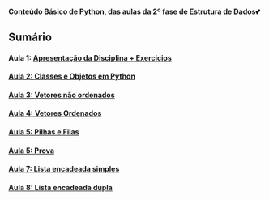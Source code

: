 <h4> Conteúdo Básico de Python, das aulas da 2º fase de Estrutura de Dados💕</h4>
<h2>Sumário</h2>
<h4>Aula 1: <a href="https://github.com/MaineCalabrezi13/EstruturadeDados/tree/main/Aula%2009.08">Apresentação da Disciplina + Exercicios</h4>
<h4>Aula 2: <a href="https://github.com/MaineCalabrezi13/EstruturadeDados/tree/main/Aula%2016.08">Classes e Objetos em Python</h4>
<h4>Aula 3: <a href="https://github.com/MaineCalabrezi13/EstruturadeDados/tree/main/Aula%2023.08">Vetores não ordenados</h4>
<h4>Aula 4: <a href="">Vetores Ordenados</h4>
<h4>Aula 5: <a href="">Pilhas e Filas</h4>
<h4>Aula 5: Prova</h4>  
<h4>Aula 7: <a href="">Lista encadeada simples</h4>
<h4>Aula 8: <a href="https://github.com/MaineCalabrezi13/EstruturadeDados/tree/main/Aula%2027.09"> Lista encadeada dupla</h4>

